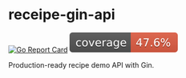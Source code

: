 # receipe-gin-api

[![Go Report Card](https://goreportcard.com/badge/github.com/wtlow003/recipe-gin-api)](https://goreportcard.com/report/github.com/wtlow003/recipe-gin-api)
[![Go Coverage](coverage.svg)](https://raw.githack.com/wtlow003/recipe-gin-api/test/unit-tests/coverage.html)

Production-ready recipe demo API with Gin.
